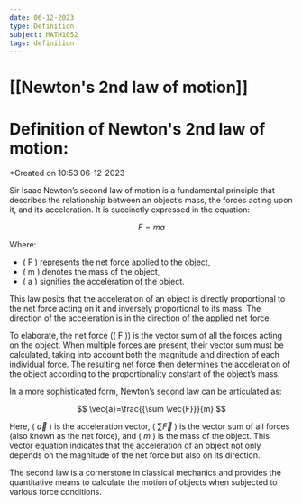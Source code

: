 ```yaml
---
date: 06-12-2023
type: Definition
subject: MATH1052
tags: definition
---
```

# [[Newton's 2nd law of motion]]

# Definition of Newton's 2nd law of motion:
*Created on 10:53 06-12-2023

Sir Isaac Newton’s second law of motion is a fundamental principle that describes the relationship between an object’s mass, the forces acting upon it, and its acceleration. It is succinctly expressed in the equation:

$$
F=ma
$$

Where:

- ( F ) represents the net force applied to the object,
- ( m ) denotes the mass of the object,
- ( a ) signifies the acceleration of the object.

This law posits that the acceleration of an object is directly proportional to the net force acting on it and inversely proportional to its mass. The direction of the acceleration is in the direction of the applied net force.

To elaborate, the net force (( F )) is the vector sum of all the forces acting on the object. When multiple forces are present, their vector sum must be calculated, taking into account both the magnitude and direction of each individual force. The resulting net force then determines the acceleration of the object according to the proportionality constant of the object’s mass.

In a more sophisticated form, Newton’s second law can be articulated as:

$$
\vec{a}=\frac{{\sum \vec{F}}}{m}
$$

Here, ( $\vec{a}$ ) is the acceleration vector, ( $\sum \vec{F}$ ) is the vector sum of all forces (also known as the net force), and ( $m$ ) is the mass of the object. This vector equation indicates that the acceleration of an object not only depends on the magnitude of the net force but also on its direction.

The second law is a cornerstone in classical mechanics and provides the quantitative means to calculate the motion of objects when subjected to various force conditions.
